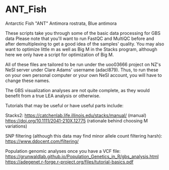 # ANT_Fish
Antarctic Fish "ANT" Antimora rostrata, Blue antimora

These scripts take you through some of the basic data processing for GBS data
Please note that you'll want to run FastQC and MultiQC before and after demultiplexing to get a good idea of the samples' quality. 
You may also want to optimize little m as well as Big M in the Stacks program, although here we only have a script for optimization of Big M. 

All of these files are tailored to be run under the uoo03666 project on NZ's NeSI server under Clare Adams' username (adacl879). 
Thus, to run these on your own personal computer or your own NeSI account, you will have to change these names.

The GBS visualization analyses are not quite complete, as they would benefit from a true LEA analysis or otherwise.

Tutorials that may be useful or have useful parts include: 

Stacks2:
https://catchenlab.life.illinois.edu/stacks/manual/ (manual)
 https://doi.org/10.1111/2041-210X.12775  (rationale behind choosing M variations)

SNP filtering (although this data may find minor allele count filtering harsh):
https://www.ddocent.com/filtering/

Population genomic analyses once you have a VCF file:
https://grunwaldlab.github.io/Population_Genetics_in_R/gbs_analysis.html
https://adegenet.r-forge.r-project.org/files/tutorial-basics.pdf
